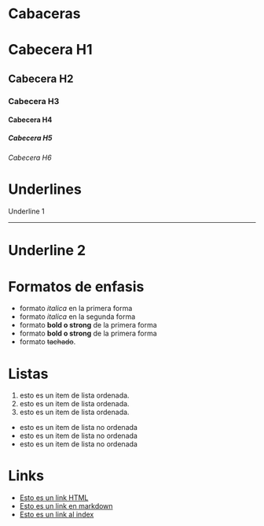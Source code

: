 # Cabaceras
# Cabecera H1
## Cabecera H2
### Cabecera H3
#### Cabecera H4
##### Cabecera H5
###### Cabecera H6

# Underlines

Underline 1
***********

Underline 2
===========

# Formatos de enfasis

- formato *italica* en la primera forma
- formato _italica_ en la segunda forma
- formato **bold o strong** de la primera forma
- formato __bold o strong__ de la primera forma
- formato ~~tachado~~.

# Listas
1. esto es un item de lista ordenada.
2. esto es un item de lista ordenada.
3. esto es un item de lista ordenada.

- esto es un item de lista no ordenada
- esto es un item de lista no ordenada
- esto es un item de lista no ordenada

# Links
- <a href="http://www.google.com">Esto es un link HTML</a>
- [Esto es un link en markdown](http://www.google.com)
- [Esto es un link al index](index.html)